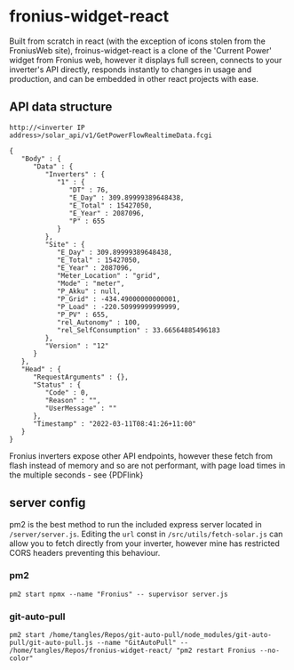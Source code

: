 # fronius-widget-react

Built from scratch in react (with the exception of icons stolen from the FroniusWeb site), froinus-widget-react is a clone of the 'Current Power' widget from Fronius web, however it displays full screen, connects to your inverter's API directly, responds instantly to changes in usage and production, and can be embedded in other react projects with ease.

## API data structure

`http://<inverter IP address>/solar_api/v1/GetPowerFlowRealtimeData.fcgi`

```
{
   "Body" : {
      "Data" : {
         "Inverters" : {
            "1" : {
               "DT" : 76,
               "E_Day" : 309.89999389648438,
               "E_Total" : 15427050,
               "E_Year" : 2087096,
               "P" : 655
            }
         },
         "Site" : {
            "E_Day" : 309.89999389648438,
            "E_Total" : 15427050,
            "E_Year" : 2087096,
            "Meter_Location" : "grid",
            "Mode" : "meter",
            "P_Akku" : null,
            "P_Grid" : -434.49000000000001,
            "P_Load" : -220.50999999999999,
            "P_PV" : 655,
            "rel_Autonomy" : 100,
            "rel_SelfConsumption" : 33.66564885496183
         },
         "Version" : "12"
      }
   },
   "Head" : {
      "RequestArguments" : {},
      "Status" : {
         "Code" : 0,
         "Reason" : "",
         "UserMessage" : ""
      },
      "Timestamp" : "2022-03-11T08:41:26+11:00"
   }
}
```

Fronius inverters expose other API endpoints, however these fetch from flash instead of memory and so are not performant, with page load times in the multiple seconds - see {PDFlink}

## server config

pm2 is the best method to run the included express server located in `/server/server.js`. Editing the `url` const in `/src/utils/fetch-solar.js` can allow you to fetch directly from your inverter, however mine has restricted CORS headers preventing this behaviour.

### pm2

`pm2 start npmx --name "Fronius" -- supervisor server.js`

### git-auto-pull

`pm2 start /home/tangles/Repos/git-auto-pull/node_modules/git-auto-pull/git-auto-pull.js --name "GitAutoPull" -- /home/tangles/Repos/fronius-widget-react/ "pm2 restart Fronius --no-color"`
